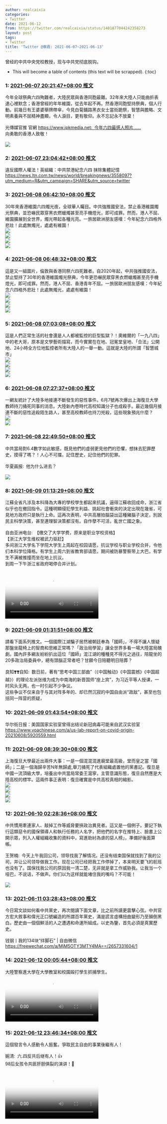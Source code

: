 ```yaml
---
author: realcaixia
categories:
- Twitter
date: 2021-06-12
from: https://twitter.com/realcaixia/status/1401877044242358273
layout: post
tags:
- Twitter
title: 'Twitter @蔡霞: 2021-06-07~2021-06-13'
---
```


曾经的中共中央党校教授，现与中共党彻底脱钩。 

* This will become a table of contents (this text will be scrapped).
{:toc}

### 1: [2021-06-07 20:21:47+08:00 推文](https://twitter.com/realcaixia/status/1401877044242358273)

今年全球祭典六四殉難者，大陸民眾與香港同胞最難。32年來大陸人只能曲折表達心裡默念；香港曾經的年年維園，從去年起不再。然香港同胞堅持祭典，個人行動。前幾日有王婆婆舉牌帶傘，今見白菊鋪路黑衣女士當街跪祭，智慧與膽略、文明素養與不屈精神盡顯，令人淚目，更有敬仰。永不忘記永不放棄！<br><br>光傳媒官推 官網 https://www.ipkmedia.net: 今年六四最感人照片……<br>向勇敢的香港人致敬！<br><br><img style src="https://pbs.twimg.com/media/E3LHJ1DVkAEJMqU?format=jpg&name=orig" referrerpolicy="no-referrer">

### 2: [2021-06-07 23:04:42+08:00 推文](https://twitter.com/realcaixia/status/1401918042980982785)

違反國際人權法！英組織：中共禁港紀念六四 抹除集體記憶 <a href="https://news.ltn.com.tw/news/world/breakingnews/3558097?utm_medium=R&utm_campaign=SHARE&utm_source=twitter" target="_blank" rel="noopener noreferrer">https://news.ltn.com.tw/news/world/breakingnews/3558097?utm_medium=R&utm_campaign=SHARE&utm_source=twitter</a>

### 3: [2021-06-08 06:42:10+08:00 推文](https://twitter.com/realcaixia/status/1402033168170065922)

30年來香港維園六四燭光夜，全球華人矚目。中共強推國安法，禁止香港維園燭光祭典，並恐嚇民眾穿黑衣燃蠟燭甚至亮手機燈光，即可成罪。然而，港人不屈、維園擴展到全世界，燭光帶起各種光亮。一旅居歐洲朋友感嘆：今年紀念六四格外悲壯！此處無燭光，處處有維園！<br><img style src="https://pbs.twimg.com/media/E3UFuO8XEAE2gd5?format=jpg&name=orig" referrerpolicy="no-referrer"><br><img style src="https://pbs.twimg.com/media/E3UFuevXwAY4Qf1?format=jpg&name=orig" referrerpolicy="no-referrer"><br><img style src="https://pbs.twimg.com/media/E3UFuo8WQAQpfDb?format=jpg&name=orig" referrerpolicy="no-referrer"><br><img style src="https://pbs.twimg.com/media/E3UFu54XMAUu8Y3?format=jpg&name=orig" referrerpolicy="no-referrer">

### 4: [2021-06-08 06:48:32+08:00 推文](https://twitter.com/realcaixia/status/1402034770570326016)

這是又一組圖片，倫敦與香港同祭六四死難者。自2020年起，中共強推國安法，禁止堅持了30年的香港維園燭光祭典，今年更恐嚇民眾穿黑衣燃蠟燭甚至亮手機燈光，即可成罪。然而，港人不屈、香港青年不屈。一旅居歐洲朋友感嘆：今年紀念六四格外悲壯！此處無燭光，處處有維園！<br><img style src="https://pbs.twimg.com/media/E3UHLaPX0AEvknJ?format=jpg&name=orig" referrerpolicy="no-referrer"><br><img style src="https://pbs.twimg.com/media/E3UHLoOWQAM0qnM?format=jpg&name=orig" referrerpolicy="no-referrer"><br><img style src="https://pbs.twimg.com/media/E3UHL4cWQAgJGC_?format=jpg&name=orig" referrerpolicy="no-referrer"><br><img style src="https://pbs.twimg.com/media/E3UHMIuWYAE-353?format=jpg&name=orig" referrerpolicy="no-referrer">

### 5: [2021-06-08 07:03:08+08:00 推文](https://twitter.com/realcaixia/status/1402038445221060610)

這是人們正常生活的社會還是人人都被監控的巨型監獄？！奧維爾的「一九八四」中的老大哥，原本是文學藝術描寫，而今實實在在地、冠冕堂皇地、「合法」公開地、24小時全方位地監控者所有大陸人的一舉一動。這就是大陸的所謂「智慧城市」<br><img style src="https://pbs.twimg.com/media/E3UKguUXMAYBfQS?format=jpg&name=orig" referrerpolicy="no-referrer"><br><img style src="https://pbs.twimg.com/media/E3UKhHIXIAU4ynZ?format=jpg&name=orig" referrerpolicy="no-referrer"><br><img style src="https://pbs.twimg.com/media/E3UKhiGXoAIAQs3?format=jpg&name=orig" referrerpolicy="no-referrer"><br><img style src="https://pbs.twimg.com/media/E3UKh99XoAEMzRu?format=jpg&name=orig" referrerpolicy="no-referrer">

### 6: [2021-06-08 07:27:37+08:00 推文](https://twitter.com/realcaixia/status/1402044606787751937)

一網友統計了大陸多地接連不斷發生的惡性事件。6月7號再次爆出上海復旦大學教師持刀捅死同事的消息。大陸新內卷時代高校知識分子也成殺手。最近幾個月接連不斷的惡性追殺陌生路人，甚至高校教師也持刀兇殺，這些現象預兆什麼？<br><img style src="https://pbs.twimg.com/media/E3UQISTXoAIIGKg?format=jpg&name=orig" referrerpolicy="no-referrer"><br><img style src="https://pbs.twimg.com/media/E3UQIncXoAgUiRV?format=jpg&name=orig" referrerpolicy="no-referrer">

### 7: [2021-06-08 22:49:50+08:00 推文](https://twitter.com/realcaixia/status/1402276688940183555)

中共當局對6.4數字如此敏感，既見他們的虛弱更見他們的恐懼，想抹去犯罪歷史，摸得了嗎？！人心不可擋，記住歷史，記住他們的犯罪。<br><br>华夏画报: 他为什么进去？<br><br><img style src="https://pbs.twimg.com/media/E3SP_XcWUAcAAnh?format=jpg&name=orig" referrerpolicy="no-referrer">

### 8: [2021-06-09 01:13:29+08:00 推文](https://twitter.com/realcaixia/status/1402312838228684805)

江蘇全省凡涉及本科降為大專的學校學生都起來抗議，逼得江蘇收回成命，浙江省似乎也在撤回指令。這種明顯侵犯學生利益、挑起社會衝突的決定出現在幾省，可見地方政府只是執行上命。這再次表明，中共高層拍腦袋出這種豬腦子決定，別說民主科學決策，甚至連理智決策都沒有。自作孽不可活，亂世亡國之象。<br><br>自由亚洲电台: 【缴交了大学学费，原来是职业学校资格】<br>【浙江大学生维权被武力驱赶】<br>多间浙江大学名下学院大学生上周起在校园请愿，抗议学校与职业学校合并，令他们本科学位降格。有学生上周六到省教育部请愿，期间被防暴警察带上大巴，有学生不满被推撞而坐在地上抗议。<br>到周一下午浙江省政府喝停合并计划。<br><br><video src="https://video.twimg.com/ext_tw_video/1402135705933938689/pu/vid/720x720/OSpbfp8tw8pTp6-h.mp4?tag=12" controls="controls" poster="https://pbs.twimg.com/ext_tw_video_thumb/1402135705933938689/pu/img/P_EGeqgT5snffmhB.jpg"></video>

### 9: [2021-06-09 01:31:51+08:00 推文](https://twitter.com/realcaixia/status/1402317463598075906)

請看下面系列推文。一個國際江湖騙子居然被朝廷奉為「國師」，不得不讓人懷疑那盤坐龍椅上的智商和思維正常嗎？「政治局學習」讓全世界多看一場大陸當局醜劇。國內許多網友紛紛扒出這位「國師」混江湖的種種見不得光之過往，陪龍坐的20多政治局委員中，總有頭腦正常者吧？甘願今日陪聽明日陪葬？<br><br>良知❣️❣️自知: 数日前，著有“思考中国三部曲”（《中国触动》《中国震撼》《中国超越》）的理论左派张维为成为中南海的新晋国师“座上宾”，为习近平等人授课，一时风头无两，也一时引起不少争议。<br>这些争议不仅来自于与其对阵多年的、却已然沉寂的中国自由派“政敌”，甚至也包括同一阵营的质疑，<br>

### 10: [2021-06-09 01:43:54+08:00 推文](https://twitter.com/realcaixia/status/1402320495702388742)

华尔街日报：美国国家实验室曾得出结论新冠病毒可能来自武汉实验室 <a href="https://www.voachinese.com/a/us-lab-report-on-covid-origin-20210608/5920559.html" target="_blank" rel="noopener noreferrer">https://www.voachinese.com/a/us-lab-report-on-covid-origin-20210608/5920559.html</a>

### 11: [2021-06-09 08:39:30+08:00 推文](https://twitter.com/realcaixia/status/1402425082551713792)

上海復旦大學最近出兩件大事：一是一個混混混進廟堂最高級，堂而皇之當「國師」；二是一個海歸辛苦N年無歸處,舉刀捅死了代表組織處置他的黨書記。復旦是中國一流頂級大學，培養出中共當局常委王滬寧，主管意識形態，復旦自然應是大陸高校的標竿。這兩件事正表明：復旦確實是中共高校真相的縮影。<br><img style src="https://pbs.twimg.com/media/E3ZqKXtXIAc1WlT?format=jpg&name=orig" referrerpolicy="no-referrer"><br><img style src="https://pbs.twimg.com/media/E3ZqKm3XMAkjfMp?format=jpg&name=orig" referrerpolicy="no-referrer"><br><img style src="https://pbs.twimg.com/media/E3ZqK3OWYAAY9df?format=jpg&name=orig" referrerpolicy="no-referrer"><br><img style src="https://pbs.twimg.com/media/E3ZqLPEXwAUDnVI?format=jpg&name=orig" referrerpolicy="no-referrer">

### 12: [2021-06-10 02:28:36+08:00 推文](https://twitter.com/realcaixia/status/1402694130086690818)

中共慣用牽連家人、敲掉工作等威脅要挾政治異見者。這又是一個例子。要記下執行這類惡令的國保領導人和執行任務的人名字，把他們的名字在推特上、臉書上公開示眾，列入人權組織收集的資料中，寫進助紂為虐的惡人榜」，準備好後面算帳。<br><br>王贺楠: 今天上午我回公司，领导找我了解情况。还没有结束国保就找到了我的公司，并让公司领导做我工作。现在公司已经把我工作停掉了，本来明天要飞的航班也没有了。国保找我公司的原因我一清二楚，无非就是拿工作威胁我。让我当一个哑巴，不说话，不做声。你们以为这样就能堵住我的嘴吗？不可能！<br><br><img style src="https://pbs.twimg.com/media/E3V7bbzVUAE9rj-?format=jpg&name=orig" referrerpolicy="no-referrer">

### 13: [2021-06-11 03:28:43+08:00 推文](https://twitter.com/realcaixia/status/1403071648337645571)

今日寫文談如何看中共黨史，再次閱讀下面文章，比之前所讀更震擊心弦。中共官方宏大敘事和偉光正口號編造的所謂百年黨史，滿是謊言虛構扭曲變形乃至顛倒黑白。歷史由一個個鮮活的人之遭遇和命運所組成。以史為鑒，首先必須是真實歷史。<br><br>钱钢丨我的134块“绊脚石” | 自由微信 <a href="https://freewechat.com/a/MjM5OTY3MTY4MA==/2657331604/1" target="_blank" rel="noopener noreferrer">https://freewechat.com/a/MjM5OTY3MTY4MA==/2657331604/1</a>

### 14: [2021-06-12 00:05:44+08:00 推文](https://twitter.com/realcaixia/status/1403382954743812105)

大陸警察進大學在大學教室和校園毆打學生抓捕學生。<br><video src="https://video.twimg.com/ext_tw_video/1403382545681690624/pu/vid/784x720/tOg5j8CDqgeg86xT.mp4?tag=12" controls="controls" poster="https://pbs.twimg.com/ext_tw_video_thumb/1403382545681690624/pu/img/zn564HwJorZg8UVW.jpg"></video>

### 15: [2021-06-12 23:46:34+08:00 推文](https://twitter.com/realcaixia/status/1403740519495311367)

這個發言令人感動令人振奮。爭取民主自由的事業後繼有人！<br><br>婉清: 六.四反共后继有人！👍 <br>  98后女孩令共匪肝胆俱裂的演讲！🌹<br><br><video src="https://video.twimg.com/ext_tw_video/1403242390278660100/pu/vid/1280x720/wWRMw_n6HmcUL2vK.mp4?tag=12" controls="controls" poster="https://pbs.twimg.com/ext_tw_video_thumb/1403242390278660100/pu/img/zDANsCxVNJbHNoTg.jpg"></video>

